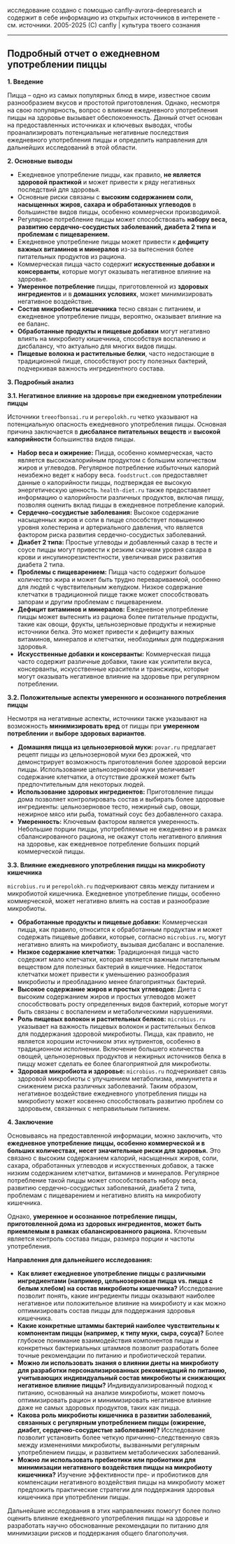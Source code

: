 исследование создано с помощью canfly-avrora-deepresearch и содержит в себе информацию из открытых источников в интеренете - см. источники. 2005-2025 (С) canfly | культура твоего сознания

---
## Подробный отчет о ежедневном употреблении пиццы

**1. Введение**

Пицца – одно из самых популярных блюд в мире, известное своим разнообразием вкусов и простотой приготовления. Однако, несмотря на свою популярность, вопрос о влиянии ежедневного употребления пиццы на здоровье вызывает обеспокоенность. Данный отчет основан на предоставленных источниках и ключевых выводах, чтобы проанализировать потенциальные негативные последствия ежедневного употребления пиццы и определить направления для дальнейших исследований в этой области.

**2. Основные выводы**

* Ежедневное употребление пиццы, как правило, **не является здоровой практикой** и может привести к ряду негативных последствий для здоровья.
* Основные риски связаны с **высоким содержанием соли, насыщенных жиров, сахара и обработанных углеводов** в большинстве видов пиццы, особенно коммерчески производимой.
* Регулярное потребление пиццы может способствовать **набору веса, развитию сердечно-сосудистых заболеваний, диабета 2 типа и проблемам с пищеварением.**
* Ежедневное употребление пиццы может привести к **дефициту важных витаминов и минералов** из-за вытеснения более питательных продуктов из рациона.
* Коммерческая пицца часто содержит **искусственные добавки и консерванты**, которые могут оказывать негативное влияние на здоровье.
* **Умеренное потребление** пиццы, приготовленной из **здоровых ингредиентов** и в **домашних условиях**, может минимизировать негативное воздействие.
* **Состав микробиоты кишечника** тесно связан с питанием, и ежедневное употребление пиццы, вероятно, оказывает влияние на ее баланс.
* **Обработанные продукты и пищевые добавки** могут негативно влиять на микробиоту кишечника, способствуя воспалению и дисбалансу, что актуально для многих видов пиццы.
* **Пищевые волокна и растительные белки**, часто недостающие в традиционной пицце, способствуют росту полезных бактерий, подчеркивая важность ингредиентного состава.

**3. Подробный анализ**

**3.1. Негативное влияние на здоровье при ежедневном употреблении пиццы**

Источники `treeofbonsai.ru` и `perepolokh.ru` четко указывают на потенциальную опасность ежедневного употребления пиццы.  Основная причина заключается в **дисбалансе питательных веществ** и **высокой калорийности** большинства видов пиццы.

* **Набор веса и ожирение:** Пицца, особенно коммерческая, часто является высококалорийным продуктом с большим количеством жиров и углеводов.  Регулярное потребление избыточных калорий неизбежно ведет к набору веса.  `foodstruct.com` предоставляет данные о калорийности пиццы, подтверждая ее высокую энергетическую ценность.  `health-diet.ru` также предоставляет информацию о калорийности различных продуктов, включая пиццу, позволяя оценить вклад пиццы в ежедневное потребление калорий.
* **Сердечно-сосудистые заболевания:** Высокое содержание насыщенных жиров и соли в пицце способствует повышению уровня холестерина и артериального давления, что является фактором риска развития сердечно-сосудистых заболеваний.
* **Диабет 2 типа:**  Простые углеводы и добавленный сахар в тесте и соусе пиццы могут привести к резким скачкам уровня сахара в крови и инсулинорезистентности, увеличивая риск развития диабета 2 типа.
* **Проблемы с пищеварением:**  Пицца часто содержит большое количество жира и может быть трудно перевариваемой, особенно для людей с чувствительным желудком.  Низкое содержание клетчатки в традиционной пицце также может способствовать запорам и другим проблемам с пищеварением.
* **Дефицит витаминов и минералов:**  Ежедневное употребление пиццы может вытеснить из рациона более питательные продукты, такие как овощи, фрукты, цельнозерновые продукты и нежирные источники белка. Это может привести к дефициту важных витаминов, минералов и клетчатки, необходимых для поддержания здоровья.
* **Искусственные добавки и консерванты:**  Коммерческая пицца часто содержит различные добавки, такие как усилители вкуса, консерванты, искусственные красители и трансжиры, которые могут оказывать негативное влияние на здоровье при регулярном потреблении.

**3.2. Положительные аспекты умеренного и осознанного потребления пиццы**

Несмотря на негативные аспекты, источники также указывают на возможность **минимизировать вред** от пиццы при **умеренном потреблении** и **выборе здоровых вариантов**.

* **Домашняя пицца из цельнозерновой муки:**  `povar.ru` предлагает рецепт пиццы из цельнозерновой муки без дрожжей, что демонстрирует возможность приготовления более здоровой версии пиццы. Использование цельнозерновой муки увеличивает содержание клетчатки, а отсутствие дрожжей может быть предпочтительным для некоторых людей.
* **Использование здоровых ингредиентов:**  Приготовление пиццы дома позволяет контролировать состав и выбирать более здоровые ингредиенты: цельнозерновое тесто, нежирный сыр, овощи, нежирное мясо или рыба, томатный соус без добавленного сахара.
* **Умеренность:**  Ключевым фактором является умеренность.  Небольшие порции пиццы, употребляемые не ежедневно и в рамках сбалансированного рациона, не окажут столь негативного влияния на здоровье, как ежедневное потребление больших порций коммерческой пиццы.

**3.3. Влияние ежедневного употребления пиццы на микробиоту кишечника**

`microbius.ru` и `perepolokh.ru` подчеркивают связь между питанием и микробиотой кишечника. Ежедневное употребление пиццы, особенно коммерческой, может негативно влиять на состав и разнообразие микробиоты.

* **Обработанные продукты и пищевые добавки:**  Коммерческая пицца, как правило, относится к обработанным продуктам и может содержать пищевые добавки, которые, согласно `microbius.ru`, могут негативно влиять на микробиоту, вызывая дисбаланс и воспаление.
* **Низкое содержание клетчатки:** Традиционная пицца часто содержит мало клетчатки, которая является важным питательным веществом для полезных бактерий в кишечнике.  Недостаток клетчатки может привести к уменьшению разнообразия микробиоты и преобладанию менее благоприятных бактерий.
* **Высокое содержание жиров и простых углеводов:**  Диета с высоким содержанием жиров и простых углеводов может способствовать росту определенных видов бактерий, которые могут быть связаны с воспалением и метаболическими нарушениями.
* **Роль пищевых волокон и растительных белков:**  `microbius.ru` указывает на важность пищевых волокон и растительных белков для поддержания здоровой микробиоты.  Пицца, как правило, не является хорошим источником этих нутриентов, особенно в традиционном исполнении.  Включение большего количества овощей, цельнозерновых продуктов и нежирных источников белка в пиццу может сделать ее более благоприятной для микробиоты.
* **Здоровая микробиота и здоровье:**  `microbius.ru` подчеркивает связь здоровой микробиоты с улучшением метаболизма, иммунитета и снижением риска различных заболеваний.  Таким образом, негативное воздействие ежедневного употребления пиццы на микробиоту может косвенно способствовать развитию проблем со здоровьем, связанных с неправильным питанием.

**4. Заключение**

Основываясь на предоставленной информации, можно заключить, что **ежедневное употребление пиццы, особенно коммерческой и в больших количествах, несет значительные риски для здоровья.**  Это связано с высоким содержанием калорий, насыщенных жиров, соли, сахара, обработанных углеводов и искусственных добавок, а также низким содержанием клетчатки, витаминов и минералов.  Регулярное потребление такой пиццы может способствовать набору веса, развитию сердечно-сосудистых заболеваний, диабета 2 типа, проблемам с пищеварением и негативно влиять на микробиоту кишечника.

Однако, **умеренное и осознанное потребление пиццы, приготовленной дома из здоровых ингредиентов, может быть приемлемым в рамках сбалансированного рациона.**  Ключевым является контроль состава пиццы, размера порции и частоты употребления.

**Направления для дальнейшего исследования:**

* **Как влияет ежедневное употребление пиццы с различными ингредиентами (например, цельнозерновая пицца vs. пицца с белым хлебом) на состав микробиоты кишечника?**  Исследование позволит понять, какие ингредиенты пиццы оказывают наиболее негативное или положительное влияние на микробиоту и как можно оптимизировать состав пиццы для поддержания здоровья кишечника.
* **Какие конкретные штаммы бактерий наиболее чувствительны к компонентам пиццы (например, к типу муки, сыра, соуса)?**  Более глубокое понимание взаимодействия компонентов пиццы и конкретных бактериальных штаммов позволит разработать более точные рекомендации по питанию и пробиотической терапии.
* **Можно ли использовать знания о влиянии диеты на микробиоту для разработки персонализированных рекомендаций по питанию, учитывающих индивидуальный состав микробиоты и снижающих негативное влияние пиццы?**  Индивидуализированный подход к питанию, основанный на анализе микробиоты, может помочь оптимизировать рацион и минимизировать негативное влияние даже не самых здоровых продуктов, таких как пицца.
* **Какова роль микробиоты кишечника в развитии заболеваний, связанных с регулярным употреблением пиццы (ожирение, диабет, сердечно-сосудистые заболевания)?**  Исследование позволит установить более четкую причинно-следственную связь между изменениями микробиоты, вызванными регулярным употреблением пиццы, и развитием метаболических заболеваний.
* **Можно ли использовать пребиотики или пробиотики для минимизации негативного воздействия пиццы на микробиоту кишечника?**  Изучение эффективности пре- и пробиотиков для компенсации негативного воздействия пиццы на микробиоту может предложить практические стратегии для поддержания здоровья кишечника при употреблении пиццы.

Дальнейшие исследования в этих направлениях помогут более полно оценить влияние ежедневного употребления пиццы на здоровье и разработать научно обоснованные рекомендации по питанию для минимизации рисков и поддержания общего благополучия.